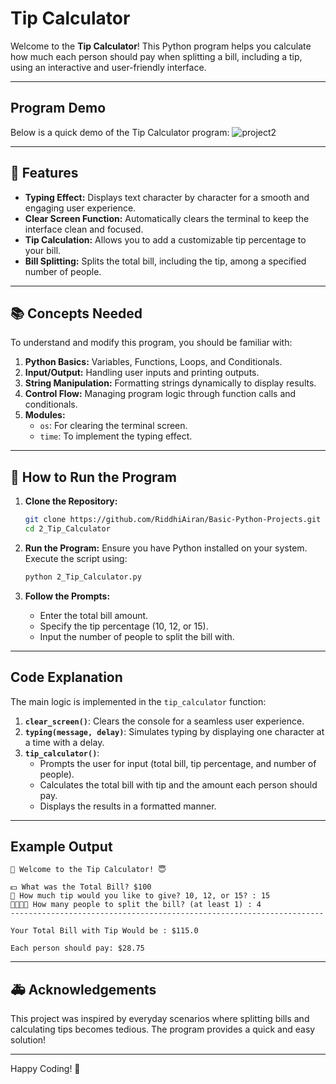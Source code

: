 # Tip Calculator

Welcome to the **Tip Calculator**! This Python program helps you calculate how much each person should pay when splitting a bill, including a tip, using an interactive and user-friendly interface.

---

## Program Demo

Below is a quick demo of the Tip Calculator program:
![project2](https://github.com/user-attachments/assets/43f207d5-77d0-47da-a408-7c5786308d4f)


---

## 🚀 Features

- **Typing Effect:** Displays text character by character for a smooth and engaging user experience.
- **Clear Screen Function:** Automatically clears the terminal to keep the interface clean and focused.
- **Tip Calculation:** Allows you to add a customizable tip percentage to your bill.
- **Bill Splitting:** Splits the total bill, including the tip, among a specified number of people.

---

## 📚 Concepts Needed

To understand and modify this program, you should be familiar with:

1. **Python Basics:** Variables, Functions, Loops, and Conditionals.
2. **Input/Output:** Handling user inputs and printing outputs.
3. **String Manipulation:** Formatting strings dynamically to display results.
4. **Control Flow:** Managing program logic through function calls and conditionals.
5. **Modules:**
    - `os`: For clearing the terminal screen.
    - `time`: To implement the typing effect.

---

## 📄 How to Run the Program

1. **Clone the Repository:**
   ```bash
   git clone https://github.com/RiddhiAiran/Basic-Python-Projects.git
   cd 2_Tip_Calculator
   ```

2. **Run the Program:**
   Ensure you have Python installed on your system. Execute the script using:
   ```bash
   python 2_Tip_Calculator.py
   ```

3. **Follow the Prompts:**
   - Enter the total bill amount.
   - Specify the tip percentage (10, 12, or 15).
   - Input the number of people to split the bill with.

---

## Code Explanation

The main logic is implemented in the `tip_calculator` function:

1. **`clear_screen()`**: Clears the console for a seamless user experience.
2. **`typing(message, delay)`**: Simulates typing by displaying one character at a time with a delay.
3. **`tip_calculator()`**:
   - Prompts the user for input (total bill, tip percentage, and number of people).
   - Calculates the total bill with tip and the amount each person should pay.
   - Displays the results in a formatted manner.

---

## Example Output

```plaintext
🧾 Welcome to the Tip Calculator! 😇

💵 What was the Total Bill? $100
📝 How much tip would you like to give? 10, 12, or 15? : 15
🧑‍🧑‍🧒‍🧒 How many people to split the bill? (at least 1) : 4
----------------------------------------------------------------------

Your Total Bill with Tip Would be : $115.0

Each person should pay: $28.75
```

---

## 🚑 Acknowledgements

This project was inspired by everyday scenarios where splitting bills and calculating tips becomes tedious. The program provides a quick and easy solution!

---

Happy Coding! 🎉
